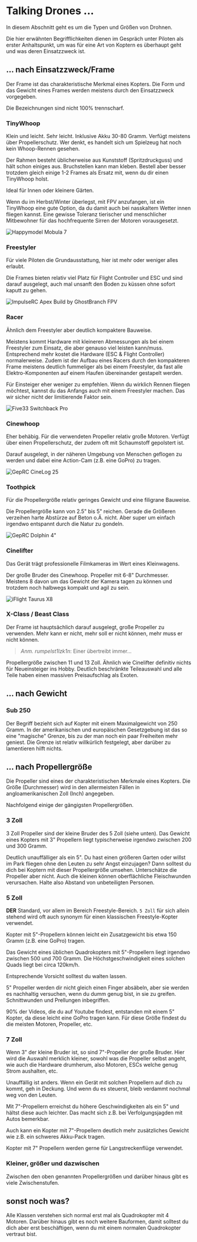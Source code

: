 # Talking Drones ...

In diesem Abschnitt geht es um die Typen und Größen von Drohnen.

Die hier erwähnten Begrifflichkeiten dienen im Gespräch unter Piloten als erster Anhaltspunkt, um was für eine Art von Koptern es überhaupt geht und was deren Einsatzzweck ist.

## ... nach Einsatzzweck/Frame

Der Frame ist das charakteristische Merkmal eines Kopters. Die Form und das Gewicht eines Frames werden meistens durch den Einsatzzweck vorgegeben.

Die Bezeichnungen sind nicht 100% trennscharf.

### TinyWhoop

Klein und leicht. Sehr leicht. Inklusive Akku 30-80 Gramm. Verfügt meistens über Propellerschutz. Wer denkt, es handelt sich um Spielzeug hat noch kein Whoop-Rennen gesehen.

Der Rahmen besteht üblicherweise aus Kunststoff (Spritzdruckguss) und hält schon einiges aus. Bruchstellen kann man kleben. Bestell aber besser trotzdem gleich einige 1-2 Frames als Ersatz mit, wenn du dir einen TinyWhoop holst.

Ideal für Innen oder kleinere Gärten.

Wenn du im Herbst/Winter überlegst, mit FPV anzufangen, ist ein TinyWhoop eine gute Option, da du damit auch bei nasskaltem Wetter innen fliegen kannst. Eine gewisse Toleranz tierischer und menschlicher Mitbewohner für das hochfrequente Sirren der Motoren vorausgesetzt.

![Happymodel Mobula 7](/img/happymodel/mobula7.png)

### Freestyler

Für viele Piloten die Grundausstattung, hier ist mehr oder weniger alles erlaubt.

Die Frames bieten relativ viel Platz für Flight Controller und ESC und sind darauf ausgelegt, auch mal unsanft den Boden zu küssen ohne sofort kaputt zu gehen.

![ImpulseRC Apex Build by GhostBranch FPV ](/img/ghostbranchfpv/impulserc_apex_build.png)

### Racer

Ähnlich dem Freestyler aber deutlich kompaktere Bauweise.

Meistens kommt Hardware mit kleineren Abmessungen als bei einem Freestyler zum Einsatz, die aber genauso viel leisten kann/muss. Entsprechend mehr kostet die Hardware (ESC & Flight Controller) normalerweise. Zudem ist der Aufbau eines Racers durch den kompakteren Frame meistens deutlich fummeliger als bei einem Freestyler, da fast alle Elektro-Komponenten auf einem Haufen übereinander gestapelt werden.

Für Einsteiger eher weniger zu empfehlen. Wenn du wirklich Rennen fliegen möchtest, kannst du das Anfangs auch mit einem Freestyler machen. Das wir sicher nicht der limitierende Faktor sein.

![Five33 Switchback Pro](/img/Five33/five33_switchback_pro.png)

### Cinewhoop

Eher behäbig. Für die verwendeten Propeller relativ große Motoren. Verfügt über einen Propellerschutz, der zudem oft mit Schaumstoff gepolstert ist.

Darauf ausgelegt, in der näheren Umgebung von Menschen geflogen zu werden und dabei eine Action-Cam (z.B. eine GoPro) zu tragen.

![GepRC CineLog 25](/img/geprc/geprc_cinelog_25.png)

### Toothpick

Für die Propellergröße relativ geringes Gewicht und eine filigrane Bauweise.

Die Propellergröße kann von 2.5" bis 5" reichen. Gerade die Größeren verzeihen harte Abstürze auf Beton o.Ä. nicht. Aber super um einfach irgendwo entspannt durch die Natur zu gondeln.

![GepRC Dolphin 4"](/img/geprc/geprc_dolphin.png)

### Cinelifter

Das Gerät trägt professionelle Filmkameras im Wert eines Kleinwagens.

Der große Bruder des Cinewhoop. Propeller mit 6-8" Durchmesser. Meistens 8 davon um das Gewicht der Kamera tagen zu können und trotzdem noch halbwegs kompakt und agil zu sein.

![iFlight Taurus X8](/img/iflight/iflight_x8_taurus.png)

### X-Class / Beast Class

Der Frame ist hauptsächlich darauf ausgelegt, große Propeller zu verwenden. Mehr kann er nicht, mehr soll er nicht können, mehr muss er nicht können.

> *Anm. rumpelst1lzk1n*: Einer übertreibt immer...

Propellergröße zwischen 11 und 13 Zoll. Ähnlich wie Cinelifter definitiv nichts für Neueinsteiger ins Hobby. Deutlich beschränkte Teileauswahl und alle Teile haben einen massiven Preisaufschlag als Exoten.

## ... nach Gewicht

### Sub 250

Der Begriff bezieht sich auf Kopter mit einem Maximalgewicht von 250 Gramm. In der amerikanischen und europäischen Gesetzgebung ist das so eine "magische" Grenze, bis zu der man noch ein paar Freiheiten mehr geniest. Die Grenze ist relativ willkürlich festgelegt, aber darüber zu lamentieren hilft nichts.

## ... nach Propellergröße

Die Propeller sind eines der charakteristischen Merkmale eines Kopters. Die Größe (Durchmesser) wird in den allermeisten Fällen in angloamerikanischen Zoll (Inch) angegeben.

Nachfolgend einige der gängigsten Propellergrößen.

### 3 Zoll

3 Zoll Propeller sind der kleine Bruder des 5 Zoll (siehe unten). Das Gewicht eines Kopters mit 3" Propellern liegt typischerweise irgendwo zwischen 200 und 300 Gramm.

Deutlich unauffälliger als ein 5". Du hast einen größeren Garten oder willst im Park fliegen ohne den Leuten zu sehr Angst einzujagen? Dann solltest du dich bei Koptern mit dieser Propellergröße umsehen. Unterschätze die Propeller aber nicht. Auch die kleinen können oberflächliche Fleischwunden verursachen. Halte also Abstand von unbeteiligten Personen.

### 5 Zoll

**DER** Standard, vor allem im Bereich Freestyle-Bereich. `5 Zoll` für sich allein stehend wird oft auch synonym für einen klassischen Freestyle-Kopter verwendet.

Kopter mit 5"-Propellern können leicht ein Zusatzgewicht bis etwa 150 Gramm (z.B. eine GoPro) tragen.

Das Gewicht eines üblichen Quadrokopters mit 5"-Propellern liegt irgendwo zwischen 500 und 700 Gramm. Die Höchstgeschwindigkeit eines solchen Quads liegt bei circa 120km/h.

Entsprechende Vorsicht solltest du walten lassen.

5" Propeller werden dir nicht gleich einen Finger absäbeln, aber sie werden es nachhaltig versuchen, wenn du dumm genug bist, in sie zu greifen. Schnittwunden und Prellungen inbegriffen.

90% der Videos, die du auf Youtube findest, entstanden mit einem 5" Kopter, da diese leicht eine GoPro tragen kann. Für diese Größe findest du die meisten Motoren, Propeller, etc.

### 7 Zoll

Wenn 3" der kleine Bruder ist, so sind 7"-Propeller der große Bruder. Hier wird die Auswahl merklich kleiner, sowohl was die Propeller selbst angeht, wie auch die Hardware drumherum, also Motoren, ESCs welche genug Strom aushalten, etc.

Unauffällig ist anders. Wenn ein Gerät mit solchen Propellern auf dich zu kommt, geh in Deckung. Und wenn du es steuerst, bleib verdammt nochmal weg von den Leuten.

Mit 7"-Propellern erreichst du höhere Geschwindigkeiten als ein 5" und hältst diese auch leichter. Das macht sich z.B. bei Verfolgungsjagden mit Autos bemerkbar.

Auch kann ein Kopter mit 7"-Propellern deutlich mehr zusätzliches Gewicht wie z.B. ein schweres Akku-Pack tragen.

Kopter mit 7" Propellern werden gerne für Langstreckenflüge verwendet.

### Kleiner, größer und dazwischen

Zwischen den oben genannten Propellergrößen und darüber hinaus gibt es viele Zwischenstufen.

## sonst noch was?

Alle Klassen verstehen sich normal erst mal als Quadrokopter mit 4 Motoren. Darüber hinaus gibt es noch weitere Bauformen, damit solltest du dich aber erst beschäftigen, wenn du mit einem normalen Quadrokopter vertraut bist.
